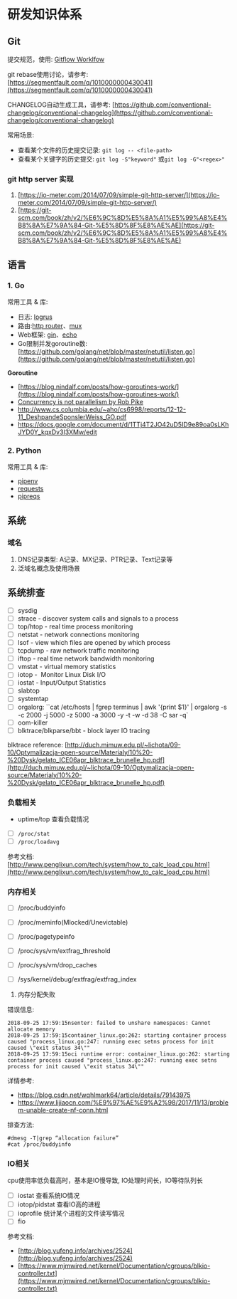 # 研发知识体系

## Git

提交规范，使用: [Gitflow Worklfow](https://www.atlassian.com/git/tutorials/comparing-workflows/gitflow-workflow)

git rebase使用讨论，请参考: [https://segmentfault.com/q/1010000000430041](https://segmentfault.com/q/1010000000430041)

CHANGELOG自动生成工具，请参考: [https://github.com/conventional-changelog/conventional-changelog](https://github.com/conventional-changelog/conventional-changelog)

常用场景:

 - 查看某个文件的历史提交记录: `git log -- <file-path>`
 - 查看某个关键字的历史提交: `git log -S"keyword"` 或`git log -G"<regex>"`

### git http server 实现

1. [https://io-meter.com/2014/07/09/simple-git-http-server/](https://io-meter.com/2014/07/09/simple-git-http-server/)
2. [https://git-scm.com/book/zh/v2/%E6%9C%8D%E5%8A%A1%E5%99%A8%E4%B8%8A%E7%9A%84-Git-%E5%8D%8F%E8%AE%AE](https://git-scm.com/book/zh/v2/%E6%9C%8D%E5%8A%A1%E5%99%A8%E4%B8%8A%E7%9A%84-Git-%E5%8D%8F%E8%AE%AE)

## 语言

### 1. Go

常用工具 &  库:

- 日志: [logrus](https://github.com/Sirupsen/logrus)
- 路由:[http router](https://github.com/julienschmidt/httprouter)、[mux](https://github.com/gorilla/mux)
- Web框架: [gin](https://github.com/gin-gonic/gin)、[echo](https://github.com/labstack/echo)
- Go限制并发goroutine数: [https://github.com/golang/net/blob/master/netutil/listen.go](https://github.com/golang/net/blob/master/netutil/listen.go)

**Goroutine**

- [https://blog.nindalf.com/posts/how-goroutines-work/](https://blog.nindalf.com/posts/how-goroutines-work/)
- [Concurrency is not parallelism by Rob Pike](https://www.youtube.com/watch?v=cN_DpYBzKso)
- http://www.cs.columbia.edu/~aho/cs6998/reports/12-12-11_DeshpandeSponslerWeiss_GO.pdf
- https://docs.google.com/document/d/1TTj4T2JO42uD5ID9e89oa0sLKhJYD0Y_kqxDv3I3XMw/edit

### 2. Python

常用工具 &  库:

- [pipenv](https://github.com/pypa/pipenv)
- [requests](https://github.com/requests/requests)
- [pipreqs](https://github.com/bndr/pipreqs)

## 系统

### 域名

1. DNS记录类型: A记录、MX记录、PTR记录、Text记录等
2. 泛域名概念及使用场景

###

## 系统排查

- [ ] sysdig
- [ ] strace - discover system calls and signals to a process
- [ ] top/htop - real time process monitoring
- [ ] netstat - network connections monitoring
- [ ] lsof - view which files are opened by which process
- [ ] tcpdump - raw network traffic monitoring
- [ ] iftop - real time network bandwidth monitoring
- [ ] vmstat - virtual memory statistics
- [ ] iotop -  Monitor Linux Disk I/O
- [ ] iostat - Input/Output Statistics
- [ ] slabtop
- [ ] systemtap
- [ ] orgalorg: ``cat /etc/hosts | fgrep terminus | awk '{print $1}' | orgalorg -s -c 2000 -j 5000 -z 5000 -a 3000 -y -t -w -d 38 -C sar -q`
- [ ] oom-killer
- [ ] blktrace/blkparse/bbt - block layer IO tracing

blktrace reference: [http://duch.mimuw.edu.pl/~lichota/09-10/Optymalizacja-open-source/Materialy/10%20-%20Dysk/gelato_ICE06apr_blktrace_brunelle_hp.pdf](http://duch.mimuw.edu.pl/~lichota/09-10/Optymalizacja-open-source/Materialy/10%20-%20Dysk/gelato_ICE06apr_blktrace_brunelle_hp.pdf)

### 负载相关

- uptime/top 查看负载情况
- [ ] `/proc/stat`
- [ ] `/proc/loadavg`

参考文档: [http://www.penglixun.com/tech/system/how_to_calc_load_cpu.html](http://www.penglixun.com/tech/system/how_to_calc_load_cpu.html)

### 内存相关

- [ ] /proc/buddyinfo
- [ ] /proc/meminfo(Mlocked/Unevictable)
- [ ] /proc/pagetypeinfo
- [ ] /proc/sys/vm/extfrag_threshold
- [ ] /proc/sys/vm/drop_caches
- [ ] /sys/kernel/debug/extfrag/extfrag_index


1. 内存分配失败

错误信息:

```
2018-09-25 17:59:15nsenter: failed to unshare namespaces: Cannot allocate memory
2018-09-25 17:59:15container_linux.go:262: starting container process caused "process_linux.go:247: running exec setns process for init caused \"exit status 34\""
2018-09-25 17:59:15oci runtime error: container_linux.go:262: starting container process caused "process_linux.go:247: running exec setns process for init caused \"exit status 34\""
```
详情参考:

- https://blog.csdn.net/wqhlmark64/article/details/79143975
- https://www.lijiaocn.com/%E9%97%AE%E9%A2%98/2017/11/13/problem-unable-create-nf-conn.html

排查方法:

```
#dmesg -T|grep “allocation failure”
#cat /proc/buddyinfo
```

### IO相关

cpu使用率低负载高时，基本是IO慢导致, IO处理时间长，IO等待队列长

- [ ] iostat 查看系统IO情况
- [ ] iotop/pidstat 查看IO高的进程
- [ ] ioprofile 统计某个进程的文件读写情况
- [ ] fio

参考文档:

- [http://blog.yufeng.info/archives/2524](http://blog.yufeng.info/archives/2524)
- [https://www.mjmwired.net/kernel/Documentation/cgroups/blkio-controller.txt](https://www.mjmwired.net/kernel/Documentation/cgroups/blkio-controller.txt)
